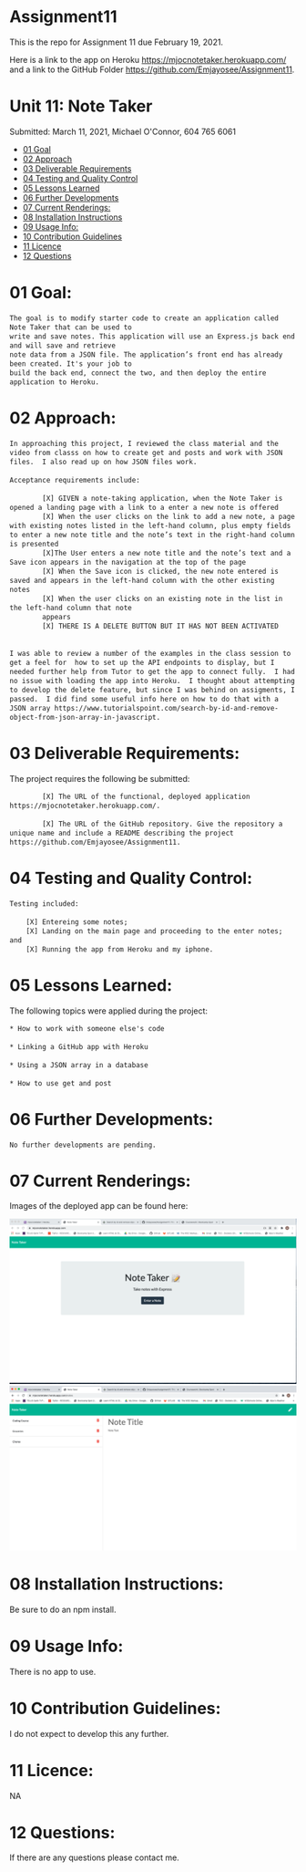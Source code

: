 # Assignment11

This is the repo for Assignment 11 due February 19, 2021.

Here is a link to the app on Heroku https://mjocnotetaker.herokuapp.com/ and a link to the GitHub Folder https://github.com/Emjayosee/Assignment11. 

# Unit 11: Note Taker

Submitted: March 11, 2021, Michael O'Connor, 604 765 6061

   * [01 Goal](#01-goal)
   * [02 Approach](#02-approach)
   * [03 Deliverable Requirements](#03-deliverable-requirements)
   * [04 Testing and Quality Control](#04-testing-and-quality-control)
   * [05 Lessons Learned](#05-lessons-learned)
   * [06 Further Developments](#06-further-developments)
   * [07 Current Renderings:](#07-current-renderings)
   * [08 Installation Instructions](#08-installation-instructions)
   * [09 Usage Info:](#09-usage-info)
   * [10 Contribution Guidelines](#10-contribution-guidelines)
   * [11 Licence](#11-licence)
   * [12 Questions](#12-questions)

# 01 Goal: 

    The goal is to modify starter code to create an application called Note Taker that can be used to
    write and save notes. This application will use an Express.js back end and will save and retrieve 
    note data from a JSON file. The application’s front end has already been created. It's your job to 
    build the back end, connect the two, and then deploy the entire application to Heroku.

# 02 Approach:

    In approaching this project, I reviewed the class material and the video from classs on how to create get and posts and work with JSON files.  I also read up on how JSON files work.

    Acceptance requirements include: 
            
            [X] GIVEN a note-taking application, when the Note Taker is opened a landing page with a link to a enter a new note is offered
            [X] When the user clicks on the link to add a new note, a page with existing notes listed in the left-hand column, plus empty fields to enter a new note title and the note’s text in the right-hand column is presented
            [X]The User enters a new note title and the note’s text and a Save icon appears in the navigation at the top of the page
            [X] When the Save icon is clicked, the new note entered is saved and appears in the left-hand column with the other existing notes
            [X] When the user clicks on an existing note in the list in the left-hand column that note 
            appears
            [X] THERE IS A DELETE BUTTON BUT IT HAS NOT BEEN ACTIVATED


    I was able to review a number of the examples in the class session to get a feel for  how to set up the API endpoints to display, but I needed further help from Tutor to get the app to connect fully.  I had no issue with loading the app into Heroku.  I thought about attempting to develop the delete feature, but since I was behind on assigments, I passed.  I did find some useful info here on how to do that with a JSON array https://www.tutorialspoint.com/search-by-id-and-remove-object-from-json-array-in-javascript. 


# 03 Deliverable Requirements:

The project requires the following be submitted: 

            [X] The URL of the functional, deployed application https://mjocnotetaker.herokuapp.com/.

            [X] The URL of the GitHub repository. Give the repository a unique name and include a README describing the project https://github.com/Emjayosee/Assignment11.


# 04 Testing and Quality Control:

    Testing included:

        [X] Entereing some notes;
        [X] Landing on the main page and proceeding to the enter notes; and
        [X] Running the app from Heroku and my iphone.

# 05 Lessons Learned:

The following topics were applied during the project:

    * How to work with someone else's code

    * Linking a GitHub app with Heroku

    * Using a JSON array in a database

    * How to use get and post


# 06 Further Developments:

    No further developments are pending.


# 07 Current Renderings:

Images of the deployed app can be found here:

![alt text](./Assets/LandingPage.png)
![alt text](./Assets/NotePage.png)


# 08 Installation Instructions: 

Be sure to do an npm install.

# 09 Usage Info: 

There is no app to use.

# 10 Contribution Guidelines: 

I do not expect to develop this any further.

# 11 Licence: 

 NA

# 12 Questions: 

If there are any questions please contact me. 
